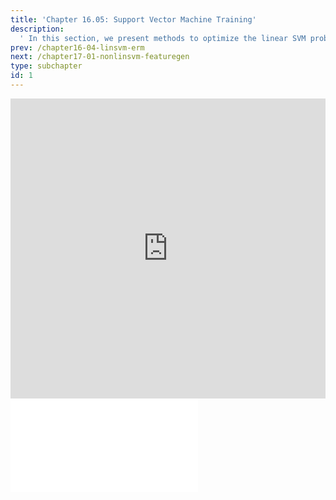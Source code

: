 ```yaml
---
title: 'Chapter 16.05: Support Vector Machine Training'
description:
  ' In this section, we present methods to optimize the linear SVM problem. '
prev: /chapter16-04-linsvm-erm
next: /chapter17-01-nonlinsvm-featuregen
type: subchapter
id: 1
---
```



<!-- Hier jetzt die neuen Links einpflegen -->


<exercise id="1" title="Video Lecture">
<iframe width="100%" height="480" src="https://www.youtube.com/embed/14_0A1a9XtQ" frameborder="0" allow="accelerometer; autoplay; encrypted-media; gyroscope; picture-in-picture" allowfullscreen></iframe>
</exercise>

<exercise id="2" title="Slides">
<object data="pdfs/16/slides-linsvm-optimization.pdf" type="application/pdf" style="width:100%;height:480px">
    <embed src="pdfs/16/slides-linsvm-optimization.pdf" type="application/pdf" />
</object>
</exercise>

